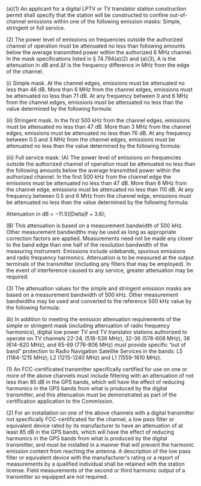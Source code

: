(a)(1) An applicant for a digital LPTV or TV translator station construction permit shall specify that the station will be constructed to confine out-of-channel emissions within one of the following emission masks: Simple, stringent or full service.

(2) The power level of emissions on frequencies outside the authorized channel of operation must be attenuated no less than following amounts below the average transmitted power within the authorized 6 MHz channel. In the mask specifications listed in § 74.794(a)(2) and (a)(3), A is the attenuation in dB and Δf is the frequency difference in MHz from the edge of the channel.

(i) Simple mask. At the channel edges, emissions must be attenuated no less than 46 dB. More than 6 MHz from the channel edges, emissions must be attenuated no less than 71 dB. At any frequency between 0 and 6 MHz from the channel edges, emissions must be attenuated no less than the value determined by the following formula:
                                

(ii) Stringent mask. In the first 500 kHz from the channel edges, emissions must be attenuated no less than 47 dB. More than 3 MHz from the channel edges, emissions must be attenuated no less than 76 dB. At any frequency between 0.5 and 3 MHz from the channel edges, emissions must be attenuated no less than the value determined by the following formula:
                                

(iii) Full service mask: (A) The power level of emissions on frequencies outside the authorized channel of operation must be attenuated no less than the following amounts below the average transmitted power within the authorized channel. In the first 500 kHz from the channel edge the emissions must be attenuated no less than 47 dB. More than 6 MHz from the channel edge, emissions must be attenuated no less than 110 dB. At any frequency between 0.5 and 6 MHz from the channel edge, emissions must be attenuated no less than the value determined by the following formula:

Attenuation in dB = −11.5([Delta]f + 3.6);
                                

(B) This attenuation is based on a measurement bandwidth of 500 kHz. Other measurement bandwidths may be used as long as appropriate correction factors are applied. Measurements need not be made any closer to the band edge than one half of the resolution bandwidth of the measuring instrument. Emissions include sidebands, spurious emissions and radio frequency harmonics. Attenuation is to be measured at the output terminals of the transmitter (including any filters that may be employed). In the event of interference caused to any service, greater attenuation may be required.

(3) The attenuation values for the simple and stringent emission masks are based on a measurement bandwidth of 500 kHz. Other measurement bandwidths may be used and converted to the reference 500 kHz value by the following formula:
                                

(b) In addition to meeting the emission attenuation requirements of the simple or stringent mask (including attenuation of radio frequency harmonics), digital low power TV and TV translator stations authorized to operate on TV channels 22-24, (518-536 MHz), 32-36 (578-608 MHz), 38 (614-620 MHz), and 65-69 (776-806 MHz) must provide specific “out of band” protection to Radio Navigation Satellite Services in the bands: L5 (1164-1215 MHz); L2 (1215-1240 MHz) and L1 (1559-1610 MHz).

(1) An FCC-certificated transmitter specifically certified for use on one or more of the above channels must include filtering with an attenuation of not less than 85 dB in the GPS bands, which will have the effect of reducing harmonics in the GPS bands from what is produced by the digital transmitter, and this attenuation must be demonstrated as part of the certification application to the Commission.

(2) For an installation on one of the above channels with a digital transmitter not specifically FCC-certificated for the channel, a low pass filter or equivalent device rated by its manufacturer to have an attenuation of at least 85 dB in the GPS bands, which will have the effect of reducing harmonics in the GPS bands from what is produced by the digital transmitter, and must be installed in a manner that will prevent the harmonic emission content from reaching the antenna. A description of the low pass filter or equivalent device with the manufacturer's rating or a report of measurements by a qualified individual shall be retained with the station license. Field measurements of the second or third harmonic output of a transmitter so equipped are not required.

